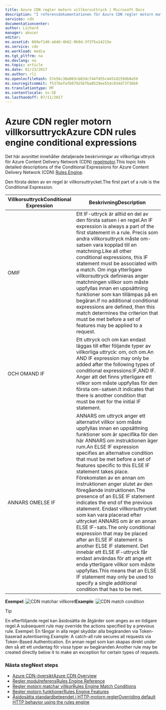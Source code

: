 ```yaml
---
title: Azure CDN regler motorn villkorsuttryck | Microsoft Docs
description: "I referensdokumentationen för Azure CDN regler motorn matchar villkoren och funktioner."
services: cdn
documentationcenter: 
author: Lichard
manager: akucer
editor: 
ms.assetid: 669ef140-a6dd-4b62-9b9d-3f375a14215e
ms.service: cdn
ms.workload: media
ms.tgt_pltfrm: na
ms.devlang: na
ms.topic: article
ms.date: 01/23/2017
ms.author: rli
ms.openlocfilehash: 57e56c38e003cb83dcf44f455c4451d159db8a59
ms.sourcegitcommit: f537befafb079256fba0529ee554c034d73f36b0
ms.translationtype: MT
ms.contentlocale: sv-SE
ms.lasthandoff: 07/11/2017
---
```

# <a name="azure-cdn-rules-engine-conditional-expressions"></a><span data-ttu-id="b9c84-103">Azure CDN regler motorn villkorsuttryck</span><span class="sxs-lookup"><span data-stu-id="b9c84-103">Azure CDN rules engine conditional expressions</span></span>
<span data-ttu-id="b9c84-104">Det här avsnittet innehåller detaljerade beskrivningar av villkorliga uttryck för Azure Content Delivery Network (CDN) [regelmotor](cdn-rules-engine.md).</span><span class="sxs-lookup"><span data-stu-id="b9c84-104">This topic lists detailed descriptions of the Conditional Expressions for Azure Content Delivery Network (CDN) [Rules Engine](cdn-rules-engine.md).</span></span>

<span data-ttu-id="b9c84-105">Den första delen av en regel är villkorsuttrycket.</span><span class="sxs-lookup"><span data-stu-id="b9c84-105">The first part of a rule is the Conditional Expression.</span></span>

<span data-ttu-id="b9c84-106">Villkorsuttryck</span><span class="sxs-lookup"><span data-stu-id="b9c84-106">Conditional Expression</span></span> | <span data-ttu-id="b9c84-107">Beskrivning</span><span class="sxs-lookup"><span data-stu-id="b9c84-107">Description</span></span>
-----------------------|-------------
<span data-ttu-id="b9c84-108">OM</span><span class="sxs-lookup"><span data-stu-id="b9c84-108">IF</span></span> | <span data-ttu-id="b9c84-109">Ett IF-uttryck är alltid en del av den första satsen i en regel.</span><span class="sxs-lookup"><span data-stu-id="b9c84-109">An IF expression is always a part of the first statement in a rule.</span></span> <span data-ttu-id="b9c84-110">Precis som andra villkorsuttryck måste om-satsen vara kopplad till en matchning.</span><span class="sxs-lookup"><span data-stu-id="b9c84-110">Like all other conditional expressions, this IF statement must be associated with a match.</span></span> <span data-ttu-id="b9c84-111">Om inga ytterligare villkorsuttryck definieras anger matchningen villkor som måste uppfyllas innan en uppsättning funktioner som kan tillämpas på en begäran.</span><span class="sxs-lookup"><span data-stu-id="b9c84-111">If no additional conditional expressions are defined, then this match determines the criterion that must be met before a set of features may be applied to a request.</span></span>
<span data-ttu-id="b9c84-112">OCH OM</span><span class="sxs-lookup"><span data-stu-id="b9c84-112">AND IF</span></span> | <span data-ttu-id="b9c84-113">Ett uttryck och om kan endast läggas till efter följande typer av villkorliga uttryck: om, och om.</span><span class="sxs-lookup"><span data-stu-id="b9c84-113">An AND IF expression may only be added after the following types of conditional expressions:IF,AND IF.</span></span> <span data-ttu-id="b9c84-114">Anger att det finns ytterligare ett villkor som måste uppfyllas för den första om-satsen.</span><span class="sxs-lookup"><span data-stu-id="b9c84-114">It indicates that there is another condition that must be met for the initial IF statement.</span></span>
<span data-ttu-id="b9c84-115">ANNARS OM</span><span class="sxs-lookup"><span data-stu-id="b9c84-115">ELSE IF</span></span>| <span data-ttu-id="b9c84-116">ANNARS om uttryck anger ett alternativt villkor som måste uppfyllas innan en uppsättning funktioner som är specifika för den här ANNARS om instruktionen äger rum.</span><span class="sxs-lookup"><span data-stu-id="b9c84-116">An ELSE IF expression specifies an alternative condition that must be met before a set of features specific to this ELSE IF statement takes place.</span></span> <span data-ttu-id="b9c84-117">Förekomsten av en annan om instruktionen anger slutet av den föregående instruktionen.</span><span class="sxs-lookup"><span data-stu-id="b9c84-117">The presence of an ELSE IF statement indicates the end of the previous statement.</span></span> <span data-ttu-id="b9c84-118">Endast villkorsuttrycket som kan vara placerad efter uttrycket ANNARS om är en annan ELSE IF-sats.</span><span class="sxs-lookup"><span data-stu-id="b9c84-118">The only conditional expression that may be placed after an ELSE IF statement is another ELSE IF statement.</span></span> <span data-ttu-id="b9c84-119">Det innebär ett ELSE IF-uttryck får endast användas för att ange ett enda ytterligare villkor som måste uppfyllas.</span><span class="sxs-lookup"><span data-stu-id="b9c84-119">This means that an ELSE IF statement may only be used to specify a single additional condition that has to be met.</span></span>

<span data-ttu-id="b9c84-120">**Exempel**: ![CDN matchar villkoret](./media/cdn-rules-engine-reference/cdn-rules-engine-conditional-expression.png)</span><span class="sxs-lookup"><span data-stu-id="b9c84-120">**Example**: ![CDN match condition](./media/cdn-rules-engine-reference/cdn-rules-engine-conditional-expression.png)</span></span>

 > [!TIP]
   > <span data-ttu-id="b9c84-121">En efterföljande regel kan åsidosätta de åtgärder som anges av en tidigare regel.</span><span class="sxs-lookup"><span data-stu-id="b9c84-121">A subsequent rule may override the actions specified by a previous rule.</span></span> <span data-ttu-id="b9c84-122">Exempel: En fångar in alla regel skyddar alla begäranden via Token-baserad autentisering.</span><span class="sxs-lookup"><span data-stu-id="b9c84-122">Example: A catch-all rule secures all requests via Token-Based Authentication.</span></span> <span data-ttu-id="b9c84-123">En annan regel som kan skapas direkt under den så att ett undantag för vissa typer av begäranden.</span><span class="sxs-lookup"><span data-stu-id="b9c84-123">Another rule may be created directly below it to make an exception for certain types of requests.</span></span>

### <a name="next-steps"></a><span data-ttu-id="b9c84-124">Nästa steg</span><span class="sxs-lookup"><span data-stu-id="b9c84-124">Next steps</span></span>
* [<span data-ttu-id="b9c84-125">Azure CDN-översikt</span><span class="sxs-lookup"><span data-stu-id="b9c84-125">Azure CDN Overview</span></span>](cdn-overview.md)
* [<span data-ttu-id="b9c84-126">Regler modulreferens</span><span class="sxs-lookup"><span data-stu-id="b9c84-126">Rules Engine Reference</span></span>](cdn-rules-engine-reference.md)
* [<span data-ttu-id="b9c84-127">Regler motorn matchar villkor</span><span class="sxs-lookup"><span data-stu-id="b9c84-127">Rules Engine Match Conditions</span></span>](cdn-rules-engine-reference-match-conditions.md)
* [<span data-ttu-id="b9c84-128">Regler motorn funktioner</span><span class="sxs-lookup"><span data-stu-id="b9c84-128">Rules Engine Features</span></span>](cdn-rules-engine-reference-features.md)
* [<span data-ttu-id="b9c84-129">Åsidosätta standardbeteendet i HTTP-motorn regler</span><span class="sxs-lookup"><span data-stu-id="b9c84-129">Overriding default HTTP behavior using the rules engine</span></span>](cdn-rules-engine.md)
